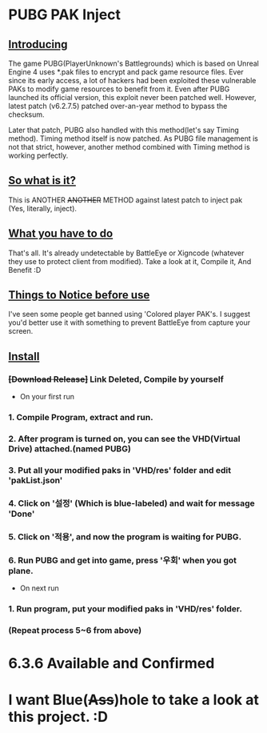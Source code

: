 # PUBG PAK Inject
## [Introducing]()
 The game PUBG(PlayerUnknown's Battlegrounds) which is based on Unreal Engine 4 uses *.pak files to encrypt and pack game resource files.
 Ever since its early access, a lot of hackers had been exploited these vulnerable PAKs to modify game resources to benefit from it.
 Even after PUBG launched its official version, this exploit never been patched well.
 However, latest patch (v6.2.7.5) patched over-an-year method to bypass the checksum.

 Later that patch, PUBG also handled with this method(let's say Timing method). Timing method itself is now patched.
 As PUBG file management is not that strict, however, another method combined with Timing method is working perfectly.

## [So what is it?]()
 This is ANOTHER ~~ANOTHER~~ METHOD against latest patch to inject pak (Yes, literally, inject).

## [What you have to do]()
 That's all. It's already undetectable by BattleEye or Xigncode (whatever they use to protect client from modified).
 Take a look at it, Compile it, And Benefit :D

## [Things to Notice before use]()
 I've seen some people get banned using 'Colored player PAK's. I suggest you'd better use it with something to prevent BattleEye from capture your screen.

## [Install]()
### ~~[Download Release]~~ Link Deleted, Compile by yourself

+ On your first run
### 1. Compile Program, extract and run.
### 2. After program is turned on, you can see the VHD(Virtual Drive) attached.(named PUBG)
### 3. Put all your modified paks in 'VHD/res' folder and edit 'pakList.json'
### 4. Click on '설정' (Which is blue-labeled) and wait for message 'Done'
### 5. Click on '적용', and now the program is waiting for PUBG.
### 6. Run PUBG and get into game, press '우회' when you got plane.

+ On next run
### 1. Run program, put your modified paks in 'VHD/res' folder.
### (Repeat process 5~6 from above)

# 6.3.6 Available and Confirmed
# I want Blue(~~Ass~~)hole to take a look at this project. :D
